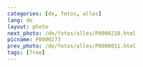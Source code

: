 ```yaml
---
categories: [de, fotos, alles]
lang: de
layout: photo
next_photo: /de/fotos/alles/P0000218.html
picname: P0000273
prev_photo: /de/fotos/alles/P0000011.html
tags: [Tree]
---
```

